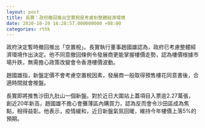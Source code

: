 ```yaml
---
layout: post
title: 長實：政府撤回推出空置稅是考慮到整體經濟環境
date: 2020-10-20 16:28:57.000000000 +08:00
categories: rthk
---
```


政府決定暫時撤回推出「空置稅」。長實執行董事趙國雄認為，政府已考慮整體經濟環境作出決定。他不同意撤回條例令發展商更能掌握樓價走勢，認為樓價根據市場升跌，無需擔心政策改變會令香港樓價波動。

趙國雄指，新盤定價不會考慮空置稅因素，發展商一般取得預售樓花同意書後，合適時間就會推盤。

長實即將推售沙田九肚山一個新盤。對於近日大圍站上蓋項目入票逾2.27萬張，創近20年新高，趙國雄不擔心會攤薄區內購買力，認為反而會令沙田區成為焦點，相得益彰。他表示，疫情緩和，近日新盤氣氛回暖，維持今年樓價上落5%的預期。
